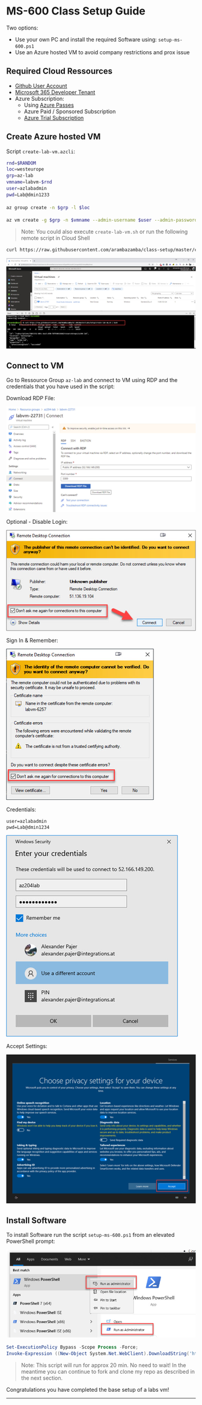 # MS-600 Class Setup Guide

Two options:

-   Use your own PC and install the required Software using: `setup-ms-600.ps1`
-   Use an Azure hosted VM to avoid company restrictions and prox issue

## Required Cloud Ressources

-   [Github User Account](https://github.com/)
-   [Microsoft 365 Developer Tenant](https://developer.microsoft.com/en-us/microsoft-365/dev-program)
-   Azure Subscription:
    -   Using [Azure Passes](https://www.microsoftazurepass.com/)
    -   Azure Paid / Sponsored Subscription
    -   [Azure Trial Subscription](https://azure.microsoft.com/en-us/free/)

## Create Azure hosted VM

Script `create-lab-vm.azcli`:

```bash
rnd=$RANDOM
loc=westeurope
grp=az-lab
vmname=labvm-$rnd
user=azlabadmin
pwd=Lab@dmin1233

az group create -n $grp -l $loc

az vm create -g $grp -n $vmname --admin-username $user --admin-password $pwd --image  MicrosoftWindowsDesktop:Windows-10:20h1-pro-g2:19041.928.2104091205 --size Standard_E2s_v3
```

> Note: You could also execute `create-lab-vm.sh` or run the following remote script in Cloud Shell

```bash
curl https://raw.githubusercontent.com/arambazamba/class-setup/master/classes/ms-600/create-lab-vm.sh | bash
```

![create-labvm](_images/create-lab-vm.jpg)

## Connect to VM

Go to Ressource Group `az-lab` and connect to VM using RDP and the credentials that you have used in the script:

Download RDP File:

![download-rdp](_images/download-rdp.jpg)

Optional - Disable Login:

![disable-login](_images/disable-login.jpg)

Sign In & Remember:

![connect-rdp](_images/trust-vm.jpg)

Credentials:

```
user=azlabadmin
pwd=Lab@dmin1234
```

![sign-in.jpg](_images/sign-in.jpg)

Accept Settings:

![accept-settings](_images/accept-settings.jpg)

## Install Software

To install Software run the script `setup-ms-600.ps1` from an elevated PowerShell prompt:

![run-as](_images/run-as.jpg)

```powershell
Set-ExecutionPolicy Bypass -Scope Process -Force;
Invoke-Expression ((New-Object System.Net.WebClient).DownloadString('https://raw.githubusercontent.com/arambazamba/class-setup/master/classes/ms-600/setup-ms-600.ps1'))
```

> Note: This script will run for approx 20 min. No need to wait! In the meantime you can continue to fork and clone my repo as described in the next section.

Congratulations you have completed the base setup of a labs vm!

---
